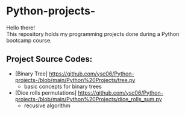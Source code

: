 # Python-projects-
Hello there!\
This repository holds my programming projects done during a Python bootcamp course. 

## Project Source Codes: 
* [Binary Tree] https://github.com/ysc06/Python-projects-/blob/main/Python%20Projects/tree.py
  * basic concepts for binary trees
* [Dice rolls permutations] https://github.com/ysc06/Python-projects-/blob/main/Python%20Projects/dice_rolls_sum.py
  * recusive algorithm
